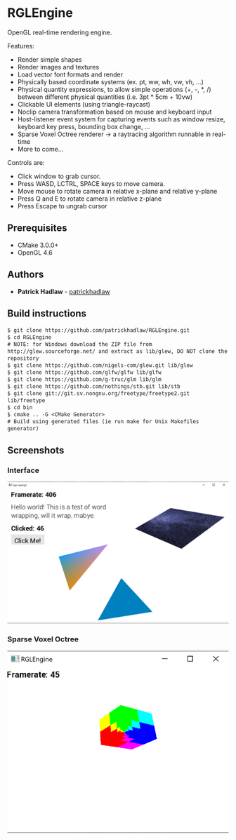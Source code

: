 # RGLEngine

OpenGL real-time rendering engine.

Features:
* Render simple shapes
* Render images and textures
* Load vector font formats and render
* Physically based coordinate systems (ex. pt, ww, wh, vw, vh, ...)
* Physical quantity expressions, to allow simple operations (+, -, *, /) between different physical quantities (i.e. 3pt * 5cm + 10vw)
* Clickable UI elements (using triangle-raycast)
* Noclip camera transformation based on mouse and keyboard input
* Host-listener event system for capturing events such as window resize, keyboard key press, bounding box change, ...
* Sparse Voxel Octree renderer -> a raytracing algorithm runnable in real-time
* More to come...

Controls are:
* Click window to grab cursor.
* Press WASD, LCTRL, SPACE keys to move camera.
* Move mouse to rotate camera in relative x-plane and relative y-plane
* Press Q and E to rotate camera in relative z-plane
* Press Escape to ungrab cursor

## Prerequisites

* CMake 3.0.0+
* OpenGL 4.6

## Authors

* **Patrick Hadlaw** - [patrickhadlaw](https://github.com/patrickhadlaw)

## Build instructions

```
$ git clone https://github.com/patrickhadlaw/RGLEngine.git
$ cd RGLEngine
# NOTE: for Windows download the ZIP file from http://glew.sourceforge.net/ and extract as lib/glew, DO NOT clone the repository
$ git clone https://github.com/nigels-com/glew.git lib/glew
$ git clone https://github.com/glfw/glfw lib/glfw
$ git clone https://github.com/g-truc/glm lib/glm
$ git clone https://github.com/nothings/stb.git lib/stb
$ git clone git://git.sv.nongnu.org/freetype/freetype2.git lib/freetype
$ cd bin
$ cmake .. -G <CMake Generator>
# Build using generated files (ie run make for Unix Makefiles generator)
```

## Screenshots

### Interface
![interface](/screenshots/interface.png?raw=true "Interface")

### Sparse Voxel Octree
![sparse-voxel](/screenshots/sparse-voxel.png?raw=true "Sparse Voxel Octree")
